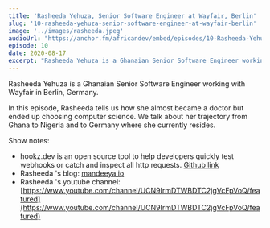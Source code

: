 ```yaml
---
title: 'Rasheeda Yehuza, Senior Software Engineer at Wayfair, Berlin'
slug: '10-rasheeda-yehuza-senior-software-engineer-at-wayfair-berlin'
image: '../images/rasheeda.jpeg'
audioUrl: "https://anchor.fm/africandev/embed/episodes/10-Rasheeda-Yehuza--Senior-Software-Engineer-at-Wayfair--Berlin-ei821b"
episode: 10
date: 2020-08-17
excerpt: "Rasheeda Yehuza is a Ghanaian Senior Software Engineer working with Wayfair in Berlin, Germany."
---
```



Rasheeda Yehuza is a Ghanaian Senior Software Engineer working with Wayfair in Berlin, Germany.

In this episode, Rasheeda tells us how she almost became a doctor but ended up choosing computer science. We talk about her trajectory from Ghana to Nigeria and to Germany where she currently resides.

Show notes:
- hookz.dev is an open source tool to help developers quickly test webhooks or catch and inspect all http requests. [Github link](https://github.com/rasheeda/hookz.dev)
- Rasheeda 's blog: [mandeeya.io](mandeeya.io)
- Rasheeda 's youtube channel: [https://www.youtube.com/channel/UCN9IrmDTWBDTC2jgVcFpVoQ/featured](https://www.youtube.com/channel/UCN9IrmDTWBDTC2jgVcFpVoQ/featured)
